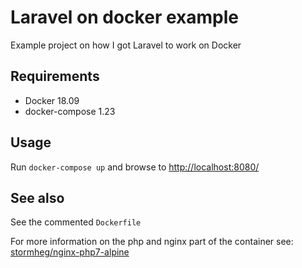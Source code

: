 # Laravel on docker example
Example project on how I got Laravel to work on Docker

## Requirements
- Docker 18.09
- docker-compose 1.23

## Usage
Run `docker-compose up` and browse to [http://localhost:8080/](http://localhost:8080/)

## See also
See the commented `Dockerfile`

For more information on the php and nginx part of the container see: [stormheg/nginx-php7-alpine](https://github.com/Stormheg/nginx-php7-alpine)
